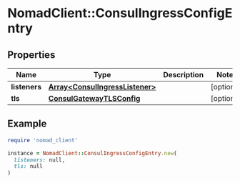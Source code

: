 # NomadClient::ConsulIngressConfigEntry

## Properties

| Name | Type | Description | Notes |
| ---- | ---- | ----------- | ----- |
| **listeners** | [**Array&lt;ConsulIngressListener&gt;**](ConsulIngressListener.md) |  | [optional] |
| **tls** | [**ConsulGatewayTLSConfig**](ConsulGatewayTLSConfig.md) |  | [optional] |

## Example

```ruby
require 'nomad_client'

instance = NomadClient::ConsulIngressConfigEntry.new(
  listeners: null,
  tls: null
)
```

